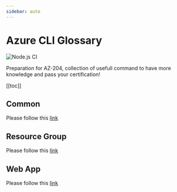 ```yaml
---
sidebar: auto
---
```


# Azure CLI Glossary

![Node.js CI](https://github.com/berviantoleo/az204-azure-cli-glossary/workflows/Node.js%20CI/badge.svg)

Preparation for AZ-204, collection of usefull command to have more knowledge and pass your certification!

[[toc]]

## Common

Please follow this [link](/common/)

## Resource Group

Please follow this [link](/resourcegroup/)

## Web App

Please follow this [link](/webapp/)
